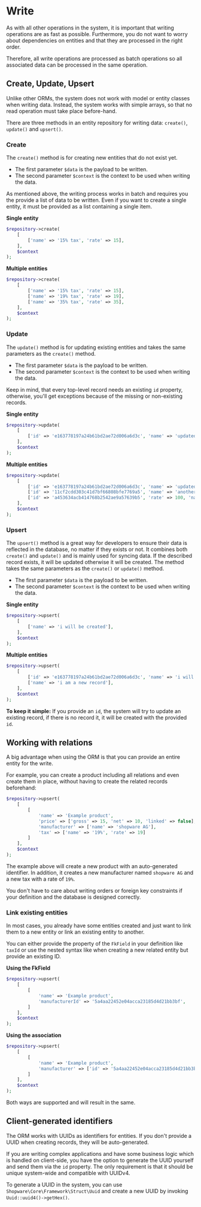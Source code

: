 # Write

As with all other operations in the system, it is important that writing operations
are as fast as possible. Furthermore, you do not want to worry about dependencies on
entities and that they are processed in the right order.

Therefore, all write operations are processed as batch operations so all associated data
can be processed in the same operation.

## Create, Update, Upsert

Unlike other ORMs, the system does not work with model or entity classes when writing data.
Instead, the system works with simple arrays, so that no read operation
must take place before-hand.

There are three methods in an entity repository for writing data: `create()`, `update()`
and `upsert()`.

### Create

The `create()` method is for creating new entities that do not exist yet.

- The first parameter `$data` is the payload to be written.
- The second parameter `$context` is the context to be used when writing the data.

As mentioned above, the writing process works in batch and requires you the provide a list of
data to be written. Even if you want to create a single entity, it must be provided as a list containing
a single item.

**Single entity**

```php
$repository->create(
    [
        ['name' => '15% tax', 'rate' => 15],
    ],
    $context
);
```

**Multiple entities**

```php
$repository->create(
    [
        ['name' => '15% tax', 'rate' => 15],
        ['name' => '19% tax', 'rate' => 19],
        ['name' => '35% tax', 'rate' => 35],
    ],
    $context
);
```

### Update

The `update()` method is for updating existing entities and takes the same parameters as
the `create()` method.

- The first parameter `$data` is the payload to be written.
- The second parameter `$context` is the context to be used when writing the data.

Keep in mind, that every top-level record needs an existing `id` property, otherwise, you'll get
exceptions because of the missing or non-existing records.

**Single entity**

```php
$repository->update(
    [
        ['id' => 'e163778197a24b61bd2ae72d006a6d3c', 'name' => 'updated name'],
    ],
    $context
);
```

**Multiple entities**

```php
$repository->update(
    [
        ['id' => 'e163778197a24b61bd2ae72d006a6d3c', 'name' => 'updated name'],
        ['id' => '11cf2cdd303c41d7bf66808bfe7769a5', 'name' => 'another name'],
        ['id' => 'a453634acb414768b2542ae9a57639b5', 'rate' => 100, 'name' => 'very expensive'],
    ],
    $context
);
```

### Upsert

The `upsert()` method is a great way for developers to ensure their data is reflected in the database,
no matter if they exists or not. It combines both `create()` and `update()` and is mainly used
for syncing data. If the described record exists, it will be updated otherwise it will be created.
The method takes the same parameters as the `create()` or `update()` method.

- The first parameter `$data` is the payload to be written.
- The second parameter `$context` is the context to be used when writing the data.

**Single entity**

```php
$repository->upsert(
    [
        ['name' => 'i will be created'],
    ],
    $context
);
```

**Multiple entities**

```php
$repository->upsert(
    [
        ['id' => 'e163778197a24b61bd2ae72d006a6d3c', 'name' => 'i will have an updated name'],
        ['name' => 'i am a new record'],
    ],
    $context
);
```

**To keep it simple:** If you provide an `id`, the system will try to update an existing record, if there is no
 record it, it will be created with the provided `id`.

## Working with relations

A big advantage when using the ORM is that you can provide an entire entity for the write.

For example, you can create a product including all relations and even create them in place,
without having to create the related records beforehand:

```php
$repository->upsert(
    [
        [
            'name' => 'Example product',
            'price' => ['gross' => 15, 'net' => 10, 'linked' => false],
            'manufacturer' => ['name' => 'shopware AG'],
            'tax' => ['name' => '19%', 'rate' => 19]
        ]
    ],
    $context
);
```

The example above will create a new product with an auto-generated identifier. In addition, it
creates a new manufacturer named `shopware AG` and a new tax with a rate of `19%`.

You don't have to care about writing orders or foreign key constraints if your definition and
the database is designed correctly.

### Link existing entities

In most cases, you already have some entities created and just want to link them to a new entity or
link an existing entity to another.

You can either provide the property of the `FkField` in your definition like `taxId` or use the
nested syntax like when creating a new related entity but provide an existing ID.

**Using the FkField**

```php
$repository->upsert(
    [
        [
            'name' => 'Example product',
            'manufacturerId' => '5a4aa22452e04acca23185d4d21bb3bf',
        ]
    ],
    $context
);
```

**Using the association**

```php
$repository->upsert(
    [
        [
            'name' => 'Example product',
            'manufacturer' => ['id' => '5a4aa22452e04acca23185d4d21bb3bf'],
        ]
    ],
    $context
);
```

Both ways are supported and will result in the same.

## Client-generated identifiers

The ORM works with UUIDs as identifiers for entities. If you don't provide a UUID when creating
records, they will be auto-generated.

If you are writing complex applications and have some business logic which is handled on
client-side, you have the option to generate the UUID yourself and send them via the `id` property.
The only requirement is that it should be unique system-wide and compatible with UUIDv4.

To generate a UUID in the system, you can use `Shopware\Core\Framework\Struct\Uuid` and create
a new UUID by invoking `Uuid::uuid4()->getHex()`.
